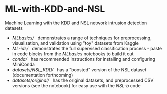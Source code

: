 # ML-with-KDD-and-NSL
Machine Learning with the KDD and NSL network intrusion detection datasets
<ul>
<li> <i>MLbasics/</i>&nbsp;&nbsp;&nbsp;demonstrates a range of techniques for preprocessing, visualisation, and validation using &quot;toy&quot; datasets from Kaggle
<li> <i>ML-ids/</i>&nbsp;&nbsp;&nbsp;demonstrates the full supervised classification process - paste in code blocks from the <i>MLbasics</i> notebooks to build it out
<li> <i>conda/</i>&nbsp;&nbsp;&nbsp;has recommended instructions for installing and configuring MiniConda
<li> <i>datasets/NSL_KDD/</i>&nbsp;&nbsp;&nbsp;has a "boosted" version of the NSL dataset (documentation forthcoming) 
<li> <i>datasets/original/</i>&nbsp;&nbsp;&nbsp;has the original datasets, and preprocessed CSV versions (see the notebook) for easy use with the <i>NSL-b</i> code
</ul>
